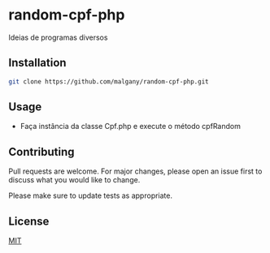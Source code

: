 # random-cpf-php

Ideias de programas diversos

## Installation

```bash
git clone https://github.com/malgany/random-cpf-php.git
```

## Usage

* Faça instância da classe Cpf.php e execute o método cpfRandom

## Contributing
Pull requests are welcome. For major changes, please open an issue first to discuss what you would like to change.

Please make sure to update tests as appropriate.

## License
[MIT](https://choosealicense.com/licenses/mit/)
